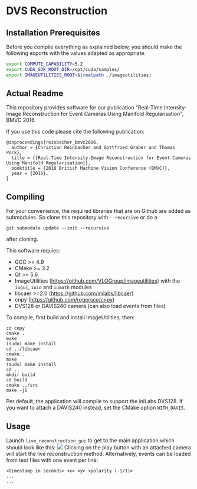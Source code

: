 # DVS Reconstruction

## Installation Prerequisites

Before you compile everything as explained below, you should make the following
exports with the values adapted as appropriate.

```sh
export COMPUTE_CAPABILITY=5.2
export CUDA_SDK_ROOT_DIR=/opt/cuda/samples/
export IMAGEUTILITIES_ROOT=$(realpath ./imageutilities)
```

## Actual Readme

This repository provides software for our publication "Real-Time Intensity-Image Reconstruction for Event Cameras Using Manifold Regularisation", BMVC 2016.

If you use this code please cite the following publication:
~~~
@inproceedings{reinbacher_bmvc2016,
  author = {Christian Reinbacher and Gottfried Graber and Thomas Pock},
  title = {{Real-Time Intensity-Image Reconstruction for Event Cameras Using Manifold Regularisation}},
  booktitle = {2016 British Machine Vision Conference (BMVC)},
  year = {2016},
}
~~~

## Compiling
For your convenience, the required libraries that are on Github are added as
submodules. So clone this repository with `--recursive` or do a
~~~
git submodule update --init --recursive
~~~
after cloning.

This software requies:
 - GCC >= 4.9
 - CMake >= 3.2
 - Qt >= 5.6
 - ImageUtilities (https://github.com/VLOGroup/imageutilities) with the `iugui`, `iuio` and `iumath` modules
 - libcaer >=2.0 (https://github.com/inilabs/libcaer)
 - cnpy (https://github.com/rogersce/cnpy)
 - DVS128 or DAVIS240 camera (can also load events from files)

To compile, first build and install ImageUtilities, then:
 ~~~
cd cnpy
cmake .
make
(sudo) make install
cd ../libcaer
cmake .
make
(sudo) make install
cd ..
mkdir build
cd build
cmake ../src
make -j6
 ~~~

 Per default, the application will compile to support the iniLabs DVS128. If you want to attach a DAVIS240 instead, set the CMake option `WITH_DAVIS`.

## Usage
Launch `live_reconstruction_gui` to get to the main application which should look like this:
<img src="https://github.com/VLOGroup/dvs-reconstruction/raw/master/images/screenshot.png"></img>
Clicking on the play button with an attached camera will start the live reconstruction method. Alternatively, events can be loaded from text files with one event per line:
~~~
<timestamp in seconds> <x> <y> <polarity (-1/1)>
...
...
~~~
